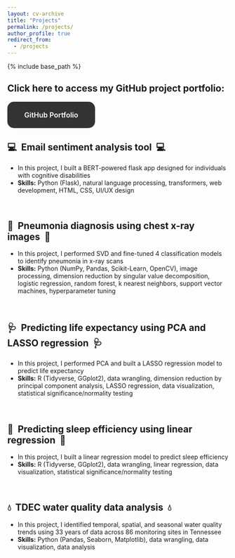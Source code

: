 ```yaml
---
layout: cv-archive
title: "Projects"
permalink: /projects/
author_profile: true
redirect_from:
  - /projects
---
```


<style>
a.uline {text-decoration:underline;}
</style>

{% include base_path %}

## Click here to access my GitHub project portfolio:

<style type="text/css">
.button-28 {
  appearance: none;
  background-color: #333;
  border: 2px solid #333;
  border-radius: 15px;
  box-sizing: border-box;
  color: #fff;
  cursor: pointer;
  display: inline-block;
  font-family: Roobert,-apple-system,BlinkMacSystemFont,"Segoe UI",Helvetica,Arial,sans-serif,"Apple Color Emoji","Segoe UI Emoji","Segoe UI Symbol";
  font-size: 16px;
  font-weight: 600;
  line-height: normal;
  margin: 0;
  min-height: 60px;
  min-width: 0;
  outline: none;
  padding: 16px 24px;
  text-align: center;
  text-decoration: none;
  transition: all 300ms cubic-bezier(.23, 1, 0.32, 1);
  user-select: none;
  -webkit-user-select: none;
  touch-action: manipulation;
  width: 200px;
  will-change: transform;
}

.button-28:disabled {
  pointer-events: none;
}

.button-28:hover {
  color: #3B3B3B;
  background-color: transparent;
}

.button-28:active {
  box-shadow: none;
}
</style>


<a href="https://github.com/brookemstevens/brooke-stevens-portfolio" target="_blank" rel="noopener noreferrer">
  <button class="button-28" role="button">GitHub Portfolio</button>
</a>

<br>

## 💻  Email sentiment analysis tool  💻
<ul><li>In this project, I built a BERT-powered flask app designed for individuals with cognitive disabilities</li>
<li><b>Skills:</b> Python (Flask), natural language processing, transformers, web development, HTML, CSS, UI/UX design</li></ul><br>

## 🩻  Pneumonia diagnosis using chest x-ray images  🩻
<ul><li>In this project, I performed SVD and fine-tuned 4 classification models to identify pneumonia in x-ray scans</li>
<li><b>Skills:</b> Python (NumPy, Pandas, Scikit-Learn, OpenCV), image processing, dimension reduction by singular value decomposition, logistic regression, random forest, k nearest neighbors, support vector machines, hyperparameter tuning</li></ul><br>

## 🩺  Predicting life expectancy using PCA and LASSO regression  🩺
<ul><li>In this project, I performed PCA and built a LASSO regression model to predict life expectancy</li>
<li><b>Skills:</b> R (Tidyverse, GGplot2), data wrangling, dimension reduction by principal component analysis, LASSO regression, data visualization, statistical significance/normality testing</li></ul><br>

## 🌙  Predicting sleep efficiency using linear regression  🌙
<ul><li>In this project, I built a linear regression model to predict sleep efficiency</li>
<li><b>Skills:</b> R (Tidyverse, GGplot2), data wrangling, linear regression, data visualization, statistical significance/normality testing</li></ul><br>

## 💧  TDEC water quality data analysis  💧
<ul><li>In this project, I identified temporal, spatial, and seasonal water quality trends using 33 years of data across 86 monitoring sites in Tennessee</li>
<li><b>Skills:</b> Python (Pandas, Seaborn, Matplotlib), data wrangling, data visualization, data analysis</li></ul>